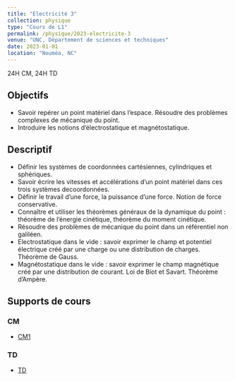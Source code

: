 ```yaml
---
title: "Electricité 3"
collection: physique
type: "Cours de L1"
permalink: /physique/2023-electricite-3
venue: "UNC, Département de sciences et techniques"
date: 2023-01-01
location: "Nouméa, NC"
---
```


24H CM, 24H TD

## Objectifs

- Savoir repérer un point matériel dans l’espace. Résoudre des problèmes complexes de mécanique du point.
- Introduire les notions d’électrostatique et magnétostatique.

## Descriptif

- Définir les systèmes de coordonnées cartésiennes, cylindriques et sphériques.
- Savoir écrire les vitesses et accélérations d’un point matériel dans ces trois systèmes decoordonnées.
- Définir le travail d’une force, la puissance d’une force. Notion de force conservative.
- Connaître et utiliser les théorèmes généraux de la dynamique du point : théorème de l’énergie cinétique, théorème du moment cinétique.
- Résoudre des problèmes de mécanique du point dans un référentiel non galiléen.
- Electrostatique dans le vide : savoir exprimer le champ et potentiel électrique créé par une charge ou une distribution de charges. Théorème de Gauss.
- Magnétostatique dans le vide : savoir exprimer le champ magnétique créé par une distribution de courant. Loi de Biot et Savart. Théorème d’Ampère.

## Supports de cours

### CM

- [CM1](../files/Cours_1_Réaction_chimique_AA.pdf)

### TD

- [TD](../files/Cours_1_Réaction_chimique_AA.pdf)
